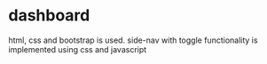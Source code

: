 # dashboard
html, css and bootstrap is used.
side-nav with toggle functionality is implemented using css and javascript
